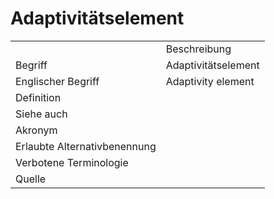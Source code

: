 # Adaptivitätselement

<link-summary rel="summary"/>
<card-summary rel="summary"/>
<web-summary rel="summary"/>


<table>
    <tr>
        <td></td>
        <td>Beschreibung</td>
    </tr>
    <tr>
        <td>Begriff</td>
        <td>Adaptivitätselement</td>
    </tr>
    <tr>
        <td>Englischer Begriff</td>
        <td>Adaptivity element</td>
    </tr>
    <tr>
        <td>Definition</td>
        <td id="summary" ></td>
    </tr>  
    <tr>
        <td>Siehe auch</td>
        <td><a href="Lernelement-GE.md"></a></td>
    </tr>
    <tr>
        <td>Akronym</td>
        <td></td>
    </tr>
   <tr>
        <td>Erlaubte Alternativbenennung</td>
        <td></td>
    </tr>
   <tr>
        <td>Verbotene Terminologie</td>
        <td></td>
    </tr>
   <tr>
        <td>Quelle</td>
        <td></td>
    </tr>
</table>